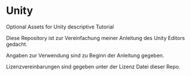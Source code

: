 # Unity
Optional Assets for Unity descriptive Tutorial


Diese Repository ist zur Vereinfachung meiner Anleitung des Unity Editors gedacht.

Angaben zur Verwendung sind zu Beginn der Anleitung gegeben.

Lizenzvereinbarungen sind gegeben unter der Lizenz Datei dieser Repo.
